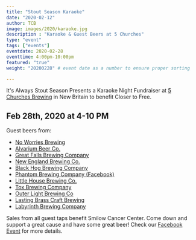 ```yaml
---
title: "Stout Season Karaoke"
date: "2020-02-12"
author: TCB
image: images/2020/karaoke.jpg
description : "Karaoke & Guest Beers at 5 Churches"
type: "event"
tags: ["events"]
eventdate: 2020-02-28
eventtime: 4:00pm-10:00pm
featured: "true"
weight: "20200228" # event date as a number to ensure proper sorting

---
```


It's Always Stout Season Presents a Karaoke Night Fundraiser at [5 Churches Brewing][1] in New Britain to benefit Closer to Free. 

## Feb 28th, 2020 at 4-10 PM

Guest beers from: 

- [No Worries Brewing](https://noworriesbeer.com/)
- [Alvarium Beer Co.](https://alvariumbeer.com/)
- [Great Falls Brewing Company](https://www.greatfallsbrews.com/)
- [New England Brewing Co.](http://www.newenglandbrewingco.com/)
- [Black Hog Brewing Company](https://blackhogbrewing.com/)
- [Phantom Brewing Company (Facebook)](https://www.facebook.com/pbrewing/)
- [Little House Brewing Co.](https://www.littlehousebrewing.com/)
- [Tox Brewing Company](https://www.toxbrewing.com/)
- [Outer Light Brewing Co](http://www.outerlightbrewing.com/)
- [Lasting Brass Craft Brewing](https://lastingbrass.com/)
- [Labyrinth Brewing Company](https://labyrinthbrewingcompany.com/)

Sales from all guest taps benefit Smilow Cancer Center. Come down and support a great cause and have some great beer! Check our [Facebook Event][2] for more details. 

[1]: https://fivechurchesbrewing.com/
[2]: https://www.facebook.com/events/487140972006405/